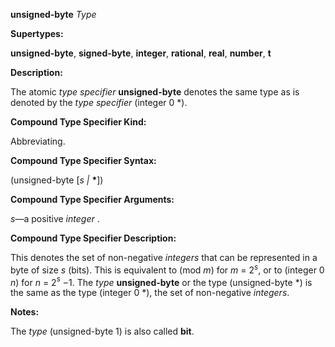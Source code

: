 **unsigned-byte** *Type* 



**Supertypes:** 



**unsigned-byte**, **signed-byte**, **integer**, **rational**, **real**, **number**, **t** 



**Description:** 



The atomic *type specifier* **unsigned-byte** denotes the same type as is denoted by the *type specifier* (integer 0 \*). 



**Compound Type Specifier Kind:** 



Abbreviating. 



**Compound Type Specifier Syntax:** 



(unsigned-byte [*s |* **\***]) 



**Compound Type Specifier Arguments:** 



*s*—a positive *integer* . 



**Compound Type Specifier Description:** 



This denotes the set of non-negative <i>integers</i> that can be represented in a byte of size <i>s</i> (bits). This is equivalent to (mod <i>m</i>) for <i>m</i> = 2<i><sup>s</sup></i>, or to (integer 0 <i>n</i>) for <i>n</i> = 2<i><sup>s</sup> −</i>1. The <i>type</i> **unsigned-byte** or the type (unsigned-byte *) is the same as the type (integer 0 *), the set of non-negative <i>integers</i>. 



**Notes:** 



The *type* (unsigned-byte 1) is also called **bit**. 







 



 



